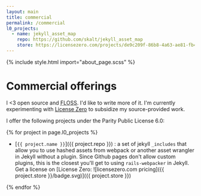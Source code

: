 ```yaml
---
layout: main
title: commercial
permalink: /commercial
l0_projects:
  - name: jekyll_asset_map
    repo: https://github.com/skalt/jekyll_asset_map
    store: https://licensezero.com/projects/de9c209f-86b8-4a63-ae81-fb4ff3339d32
---
```


{% include style.html import="about_page.scss" %}

# Commercial offerings

I <3 open source and <abbr title="Free and Libre Open Source Softwar">FLOSS</abbr>. I'd like to write more of it. I'm currently experimenting with [License Zero](https://licensezero.com/) to subsidize my source-provided work.

I offer the following projects under the Parity Public License 6.0:

{% for project in page.l0_projects %}

- [`{{ project.name }}`]({{ project.repo }}) : a set of jekyll `_includes` that allow you to use hashed assets from webpack or another asset wrangler in Jekyll without a plugin.  Since Github pages don't allow custom plugins, this is the closest you'll get to using `rails-webpacker` in Jekyll.  Get a license on [License Zero: ![licensezero.com pricing]({{ project.store }}/badge.svg)]({{ project.store }})

{% endfor %}

<style>
ul > li > a > img {
  height: 1.5em;
  vertical-align: bottom;
  position: relative;
  top: 2px;
}
</style>
